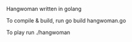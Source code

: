 Hangwoman written in golang

To compile & build, run go build hangwoman.go

To play run ./hangwoman
